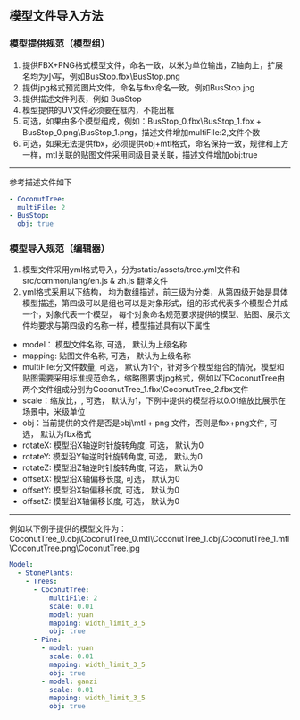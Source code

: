 ## 模型文件导入方法

### 模型提供规范（模型组）
1. 提供FBX+PNG格式模型文件，命名一致，以米为单位输出，Z轴向上，扩展名均为小写，例如BusStop.fbx\BusStop.png
2. 提供jpg格式预览图片文件，命名与fbx命名一致，例如BusStop.jpg
3. 提供描述文件列表，例如 BusStop
4. 模型提供的UV文件必须要在框内，不能出框
5. 可选，如果由多个模型组成，例如：BusStop_0.fbx\BusStop_1.fbx + BusStop_0.png\BusStop_1.png，描述文件增加multiFile:2,文件个数
6. 可选，如果无法提供fbx，必须提供obj+mtl格式，命名保持一致，规律和上方一样，mtl关联的贴图文件采用同级目录关联，描述文件增加obj:true
---
参考描述文件如下
```yaml
- CoconutTree:
  multiFile: 2
- BusStop:
  obj: true
```

### 模型导入规范（编辑器）
1. 模型文件采用yml格式导入，分为static/assets/tree.yml文件和src/common/lang/en.js & zh.js 翻译文件
2. yml格式采用以下结构， 均为数组描述，前三级为分类，从第四级开始是具体模型描述，第四级可以是组也可以是对象形式，组的形式代表多个模型合并成一个，对象代表一个模型，
   每个对象命名规范要求提供的模型、贴图、展示文件均要求与第四级的名称一样，模型描述具有以下属性
- model： 模型文件名称, 可选， 默认为上级名称
- mapping: 贴图文件名称, 可选， 默认为上级名称
- multiFile:分文件数量, 可选， 默认为1个，针对多个模型组合的情况，模型和贴图需要采用标准规范命名，缩略图要求jpg格式，例如以下CoconutTree由两个文件组成分别为CoconutTree_1.fbx\CoconutTree_2.fbx文件
- scale：缩放比，, 可选， 默认为1，下例中提供的模型将以0.01缩放比展示在场景中，米级单位
- obj：当前提供的文件是否是obj\mtl + png 文件，否则是fbx+png文件, 可选， 默认为fbx格式
- rotateX: 模型沿X轴逆时针旋转角度, 可选， 默认为0
- rotateY: 模型沿Y轴逆时针旋转角度, 可选， 默认为0
- rotateZ: 模型沿Z轴逆时针旋转角度, 可选， 默认为0
- offsetX: 模型沿X轴偏移长度, 可选， 默认为0
- offsetY: 模型沿X轴偏移长度, 可选， 默认为0
- offsetZ: 模型沿X轴偏移长度, 可选， 默认为0
---
例如以下例子提供的模型文件为：
CoconutTree_0.obj\CoconutTree_0.mtl\CoconutTree_1.obj\CoconutTree_1.mtl\CoconutTree.png\CoconutTree.jpg
```yaml
Model:
  - StonePlants:
    - Trees:
      - CoconutTree:
          multiFile: 2
          scale: 0.01
          model: yuan
          mapping: width_limit_3_5
          obj: true
      - Pine:
        - model: yuan
          scale: 0.01
          mapping: width_limit_3_5
          obj: true
        - model: ganzi
          scale: 0.01
          mapping: width_limit_3_5
          obj: true
```